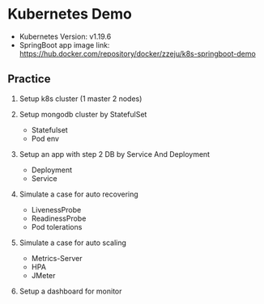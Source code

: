 # Kubernetes Demo

* Kubernetes Version: v1.19.6
* SpringBoot app image link: https://hub.docker.com/repository/docker/zzeju/k8s-springboot-demo

## Practice

1. Setup k8s cluster (1 master 2 nodes) 

2. Setup mongodb cluster by StatefulSet
    * Statefulset
    * Pod env
3. Setup an app with step 2 DB by Service And Deployment   
    * Deployment
    * Service
4. Simulate a case for auto recovering     
    * LivenessProbe
    * ReadinessProbe
    * Pod tolerations
5. Simulate a case for auto scaling             
    * Metrics-Server
    * HPA
    * JMeter

6. Setup a dashboard for monitor
